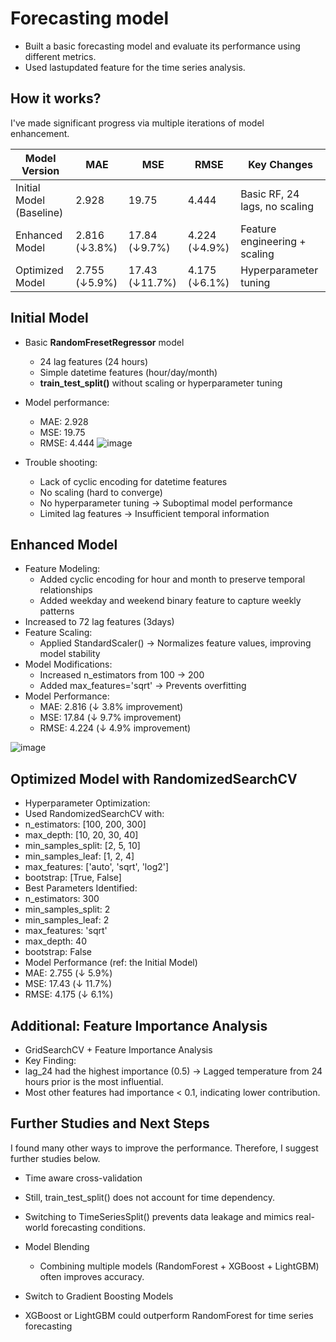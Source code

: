 # Forecasting model

* Built a basic forecasting model and evaluate its performance using different metrics.
* Used lastupdated feature for the time series analysis.

## How it works?

I've made significant progress via multiple iterations of model enhancement.

| Model Version | MAE | MSE | RMSE | Key Changes |
| --- | --- | --- | --- | --- |
| Initial Model (Baseline) | 2.928 | 19.75 | 4.444 | Basic RF, 24 lags, no scaling |
| Enhanced Model | 2.816 (↓3.8%) | 17.84 (↓9.7%) | 4.224 (↓4.9%) | Feature engineering + scaling |
| Optimized Model | 2.755 (↓5.9%) | 17.43 (↓11.7%) | 4.175 (↓6.1%) | Hyperparameter tuning |
   
## Initial Model
* Basic **RandomFresetRegressor** model
  * 24 lag features (24 hours)
  * Simple datetime features (hour/day/month)
  * **train_test_split()** without scaling or hyperparameter tuning

* Model performance:
  * MAE: 2.928
  * MSE: 19.75
  * RMSE: 4.444
 ![image](https://github.com/user-attachments/assets/3ececb1b-4b4c-4932-8f81-7f509373f697)

* Trouble shooting:
  * Lack of cyclic encoding for datetime features
  * No scaling (hard to converge)
  * No hyperparameter tuning → Suboptimal model performance
  * Limited lag features → Insufficient temporal information

## Enhanced Model
* Feature Modeling:
  * Added cyclic encoding for hour and month to preserve temporal relationships
  * Added weekday and weekend binary feature to capture weekly patterns
* Increased to 72 lag features (3days)
* Feature Scaling:
  * Applied StandardScaler() → Normalizes feature values, improving model stability
* Model Modifications:
  * Increased n_estimators from 100 → 200
  * Added max_features='sqrt' → Prevents overfitting
* Model Performance:
  * MAE: 2.816 (↓ 3.8% improvement)
  * MSE: 17.84 (↓ 9.7% improvement)
  * RMSE: 4.224 (↓ 4.9% improvement)
 
![image](https://github.com/user-attachments/assets/374000d5-d917-457c-9f82-22f964c290e1)

## Optimized Model with RandomizedSearchCV
* Hyperparameter Optimization:
 * Used RandomizedSearchCV with:
 * n_estimators: [100, 200, 300]
 * max_depth: [10, 20, 30, 40]
 * min_samples_split: [2, 5, 10]
 * min_samples_leaf: [1, 2, 4]
 * max_features: ['auto', 'sqrt', 'log2']
 * bootstrap: [True, False] 
* Best Parameters Identified:
 * n_estimators: 300
 * min_samples_split: 2
 * min_samples_leaf: 2
 * max_features: 'sqrt'
 * max_depth: 40
 * bootstrap: False
* Model Performance (ref: the Initial Model)
 * MAE: 2.755 (↓ 5.9%)
 * MSE: 17.43 (↓ 11.7%)
 * RMSE: 4.175 (↓ 6.1%)

## Additional: Feature Importance Analysis
* GridSearchCV + Feature Importance Analysis
* Key Finding:
 * lag_24 had the highest importance (0.5) → Lagged temperature from 24 hours prior is the most influential.
 * Most other features had importance < 0.1, indicating lower contribution.

## Further Studies and Next Steps
I found many other ways to improve the performance. Therefore, I suggest further studies below.

* Time aware cross-validation
 * Still, train_test_split() does not account for time dependency.
 * Switching to TimeSeriesSplit() prevents data leakage and mimics real-world forecasting conditions.

* Model Blending
  * Combining multiple models (RandomForest + XGBoost + LightGBM) often improves accuracy.
 
* Switch to Gradient Boosting Models
 * XGBoost or LightGBM could outperform RandomForest for time series forecasting
